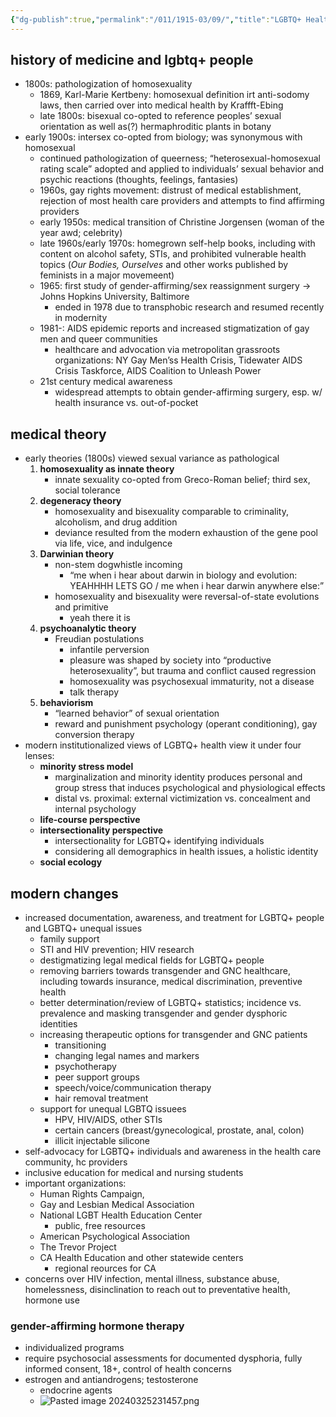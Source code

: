 ```yaml
---
{"dg-publish":true,"permalink":"/011/1915-03/09/","title":"LGBTQ+ Health and Wellness","tags":["SJS310"],"created":"2024-09-26T15:33:32.000-07:00","updated":"2025-01-22T01:15:41.866-08:00"}
---
```


## history of medicine and lgbtq+ people
- 1800s: pathologization of homosexuality
	- 1869, Karl-Marie Kertbeny: homosexual definition irt anti-sodomy laws, then carried over into medical health by Kraffft-Ebing
	- late 1800s: bisexual co-opted to reference peoples’ sexual orientation as well as(?) hermaphroditic plants in botany
- early 1900s: intersex co-opted from biology; was synonymous with homosexual
	- continued pathologization of queerness; “heterosexual-homosexual rating scale” adopted and applied to individuals’ sexual behavior and psychic reactions (thoughts, feelings, fantasies)
	- 1960s, gay rights movement: distrust of medical establishment, rejection of most health care providers and attempts to find affirming providers
	- early 1950s: medical transition of Christine Jorgensen (woman of the year awd; celebrity)
	- late 1960s/early 1970s: homegrown self-help books, including with content on alcohol safety, STIs, and prohibited vulnerable health topics (*Our Bodies, Ourselves* and other works published by feminists in a major movemeent)
	- 1965: first study of gender-affirming/sex reassignment surgery → Johns Hopkins University, Baltimore
		- ended in 1978 due to transphobic research and resumed recently in modernity
	- 1981-: AIDS epidemic reports and increased stigmatization of gay men and queer communities
		- healthcare and advocation via metropolitan grassroots organizations: NY Gay Men’ss Health Crisis, Tidewater AIDS Crisis Taskforce, AIDS Coalition to Unleash Power
	- 21st century medical awareness
		- widespread attempts to obtain gender-affirming surgery, esp. w/ health insurance vs. out-of-pocket
## medical theory
- early theories (1800s) viewed sexual variance as pathological
	1. **homosexuality as innate theory**
		- innate sexuality co-opted from Greco-Roman belief; third sex, social tolerance
	2. **degeneracy theory**
		- homosexuality and bisexuality comparable to criminality, alcoholism, and drug addition
		- deviance resulted from the modern exhaustion of the gene pool via life, vice, and indulgence
	3. **Darwinian theory**
		- non-stem dogwhistle incoming
			- “me when i hear about darwin in biology and evolution: YEAHHHH LETS GO / me when i hear darwin anywhere else:”
		- homosexuality and bisexuality were reversal-of-state evolutions and primitive
			- yeah there it is
	4. **psychoanalytic theory**
		- Freudian postulations
			- infantile perversion
			- pleasure was shaped by society into “productive heterosexuality”, but trauma and conflict caused regression
			- homosexuality was psychosexual immaturity, not a disease
			- talk therapy
	5. **behaviorism**
		- “learned behavior” of sexual orientation
		- reward and punishment psychology (operant conditioning), gay conversion therapy
- modern institutionalized views of LGBTQ+ health view it under four lenses:
	- **minority stress model**
		- marginalization and minority identity produces personal and group stress that induces psychological and physiological effects
		- distal vs. proximal: external victimization vs. concealment and internal psychology
	- **life-course perspective**
	- **intersectionality perspective**
		- intersectionality for LGBTQ+ identifying individuals
		- considering all demographics in health issues, a holistic identity
	- **social ecology**
## modern changes
- increased documentation, awareness, and treatment for LGBTQ+ people and LGBTQ+ unequal issues
	- family support
	- STI and HIV prevention; HIV research
	- destigmatizing legal medical fields for LGBTQ+ people
	- removing barriers towards transgender and GNC healthcare, including towards insurance, medical discrimination, preventive health
	- better determination/review of LGBTQ+ statistics; incidence vs. prevalence and masking transgender and gender dysphoric identities
	- increasing therapeutic options for transgender and GNC patients
		- transitioning
		- changing legal names and markers
		- psychotherapy
		- peer support groups
		- speech/voice/communication therapy
		- hair removal treatment
	- support for unequal LGBTQ issuees
		- HPV, HIV/AIDS, other STIs
		- certain cancers (breast/gynecological, prostate, anal, colon)
		- illicit injectable silicone
- self-advocacy for LGBTQ+ individuals and awareness in the health care community, hc providers
- inclusive education for medical and nursing students
- important organizations:
	- Human Rights Campaign,
	- Gay and Lesbian Medical Association
	- National LGBT Health Education Center
		- public, free resources
	- American Psychological Association
	- The Trevor Project
	- CA Health Education and other statewide centers
		- regional reources for CA
- concerns over HIV infection, mental illness, substance abuse, homelessness, disinclination to reach out to preventative health, hormone use
### gender-affirming hormone therapy
- individualized programs
- require psychosocial assessments for documented dysphoria, fully informed consent, 18+, control of health concerns
- estrogen and antiandrogens; testosterone
	- endocrine agents
	- ![Pasted image 20240325231457.png](/img/user/090%20Images%20(Public)/Pasted%20image%2020240325231457.png)